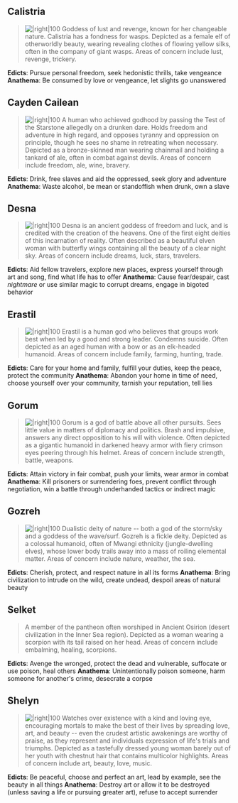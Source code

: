 ## Calistria
>![|right|100](https://2e.aonprd.com/Images/Deities/Calistria.png) Goddess of lust and revenge, known for her changeable nature. Calistria has a fondness for wasps. Depicted as a female elf of otherworldly beauty, wearing revealing clothes of flowing yellow silks, often in the company of giant wasps. Areas of concern include lust, revenge, trickery.

**Edicts**: Pursue personal freedom, seek hedonistic thrills, take vengeance
**Anathema**: Be consumed by love or vengeance, let slights go unanswered

## Cayden Cailean
>![|right|100](https://2e.aonprd.com/Images/Deities/CaydenCailean.png) A human who achieved godhood by passing the Test of the Starstone allegedly on a drunken dare. Holds freedom and adventure in high regard, and opposes tyranny and oppression on principle, though he sees no shame in retreating when necessary. Depicted as a bronze-skinned man wearing chainmail and holding a tankard of ale, often in combat against devils. Areas of concern include freedom, ale, wine, bravery.

**Edicts**: Drink, free slaves and aid the oppressed, seek glory and adventure
**Anathema**: Waste alcohol, be mean or standoffish when drunk, own a slave

## Desna
>![|right|100](https://2e.aonprd.com/Images/Deities/Desna.png) Desna is an ancient goddess of freedom and luck, and is credited with the creation of the heavens. One of the first eight deities of this incarnation of reality. Often described as a beautiful elven woman with butterfly wings containing all the beauty of a clear night sky. Areas of concern include dreams, luck, stars, travelers.

**Edicts**: Aid fellow travelers, explore new places, express yourself through art and song, find what life has to offer
**Anathema**: Cause fear/despair, cast *nightmare* or use similar magic to corrupt dreams, engage in bigoted behavior

## Erastil
>![|right|100](https://2e.aonprd.com/Images/Deities/Erastil.png) Erastil is a human god who believes that groups work best when led by a good and strong leader. Condemns suicide. Often depicted as an aged human with a bow or as an elk-headed humanoid. Areas of concern include family, farming, hunting, trade.

**Edicts**: Care for your home and family, fulfill your duties, keep the peace, protect the community
**Anathema**: Abandon your home in time of need, choose yourself over your community, tarnish your reputation, tell lies

## Gorum
>![|right|100](https://2e.aonprd.com/Images/Deities/Gorum.png) Gorum is a god of battle above all other pursuits. Sees little value in matters of diplomacy and politics. Brash and impulsive, answers any direct opposition to his will with violence. Often depicted as a gigantic humanoid in darkened heavy armor with fiery crimson eyes peering through his helmet. Areas of concern include strength, battle, weapons.

**Edicts**: Attain victory in fair combat, push your limits, wear armor in combat
**Anathema**: Kill prisoners or surrendering foes, prevent conflict through negotiation, win a battle through underhanded tactics or indirect magic

## Gozreh
>![|right|100](https://2e.aonprd.com/Images/Deities/Gozreh.png) Dualistic deity of nature -- both a god of the storm/sky and a goddess of the wave/surf. Gozreh is a fickle deity. Depicted as a colossal humanoid, often of Mwangi ethnicity (jungle-dwelling elves), whose lower body trails away into a mass of roiling elemental matter. Areas of concern include nature, weather, the sea.

**Edicts**: Cherish, protect, and respect nature in all its forms
**Anathema**: Bring civilization to intrude on the wild, create undead, despoil areas of natural beauty

## Selket
>A member of the pantheon often worshiped in Ancient Osirion (desert civilization in the Inner Sea region). Depicted as a woman wearing a scorpion with its tail raised on her head. Areas of concern include embalming, healing, scorpions.

**Edicts**: Avenge the wronged, protect the dead and vulnerable, suffocate or use poison, heal others
**Anathema**: Unintentionally poison someone, harm someone for another's crime, desecrate a corpse

## Shelyn
>![|right|100](https://2e.aonprd.com/Images/Deities/Shelyn.png) Watches over existence with a kind and loving eye, encouraging mortals to make the best of their lives by spreading love, art, and beauty -- even the crudest artistic awakenings are worthy of praise, as they represent and individuals expression of life's trials and triumphs. Depicted as a tastefully dressed young woman barely out of her youth with chestnut hair that contains multicolor highlights. Areas of concern include art, beauty, love, music.

**Edicts**: Be peaceful, choose and perfect an art, lead by example, see the beauty in all things
**Anathema**: Destroy art or allow it to be destroyed (unless saving a life or pursuing greater art), refuse to accept surrender
